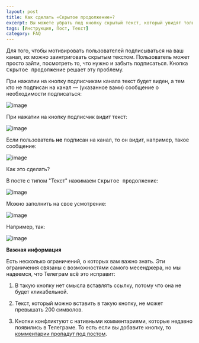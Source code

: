 ```yaml
---
layout: post
title: Как сделать «Скрытое продолжение»?
excerpt: Вы можете убрать под кнопку скрытый текст, который увидят только подписчики канала
tags: [Инструкция, Пост, Текст]
category: FAQ
---
```


Для того, чтобы мотивировать пользователей подписываться на ваш канал, их можно заинтриговать скрытым текстом. Пользователь может просто зайти, посмотреть то, что нужно и забыть подписаться. Кнопка <kbd>Скрытое продолжение</kbd> решает эту проблему.

При нажатии на кнопку подписчикам канала текст будет виден, а тем кто не подписан на канал — (указанное вами) сообщение о необходимости подписаться:

![image](https://user-images.githubusercontent.com/24430718/107146681-c0f22580-695a-11eb-86eb-c206a5ba2201.png)

При нажатии на кнопку подписчик видит текст:

![image](https://user-images.githubusercontent.com/24430718/107146733-03b3fd80-695b-11eb-8f13-8808fbbbd7fd.png)

Если пользователь **не** подписан на канал, то он видит, например, такое сообщение:

![image](https://user-images.githubusercontent.com/24430718/107146744-16c6cd80-695b-11eb-9372-8d94d16416b7.png)

Как это сделать? 

В посте с типом "Текст" нажимаем <kbd>Скрытое продолжение</kbd>:

![image](https://user-images.githubusercontent.com/24430718/107146756-2e05bb00-695b-11eb-9459-e874ee18d90a.png)

Можно заполнить на свое усмотрение:

![image](https://user-images.githubusercontent.com/24430718/107146763-3bbb4080-695b-11eb-8399-de95b3df5206.png)

Например, так:

![image](https://user-images.githubusercontent.com/24430718/107146772-47a70280-695b-11eb-8e93-7964b431f549.png)

**Важная информация**

Есть несколько ограничений, о которых вам важно знать. Эти ограничения связаны с возможностями самого месенджера, но мы надеемся, что Телеграм всё это исправит:

1. В такую кнопку нет смысла вставлять ссылку, потому что она не будет кликабельной.

2. Текст, который можно вставить в такую кнопку, не может превышать 200 символов.

3. Кнопки конфликтуют с нативными комментариями, которые недавно появились в Телеграме. То есть если вы добавите кнопку, то [комментарии пропадут под постом](2021-01-01-telegram-comments.md).
